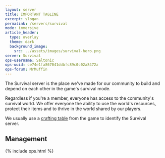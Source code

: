 ```yaml
---
layout: server
title: IMPORTANT TAGLINE
excerpt: slogan
permalink: /servers/survival
mode: immersive
article_header:
  type: overlay
  theme: dark
  background_image:
    src: ../assets/images/survival-hero.png
server: Survival
ops-username: Saltonic
ops-uuid: ce74e1fa867041ddbfc89c0c02a8472a
ops-forum: MrMuffin
---
```


The Survival server is the place we've made for our community to build and depend on each other in the game's survival mode.

Regardless if you're a member, everyone has access to the community's survival world. We offer everyone the ability to use the world's resources, protect their items and to thrive in the world shared by our players.

We usually use a [crafting table](https://minecraft.gamepedia.com/Crafting_Table) from the game to identify the Survival server.

## Management
<div class="ops-section">
  {% include ops.html %}
</div>
